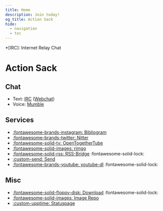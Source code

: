 ```yaml
---
title: Home
description: Join today!
og_title: Action Sack
hide:
  - navigation
  - toc
---
```


<!-- Abbreviations -->
*[IRC]: Internet Relay Chat

# Action Sack

## Chat

* Text: [IRC](ircs://chat.actionsack.com:6697/#thesack)
    ([Webchat](https://webchat.actionsack.com))
* Voice: [Mumble](mumble://chat.actionsack.com:64738?title=Root&version=1.2.0)

## Services

* [:fontawesome-brands-instagram: Bibliogram](https://bib.actionsack.com)
* [:fontawesome-brands-twitter: Nitter](https://n.actionsack.com)
* [:fontawesome-solid-tv: OpenTogetherTube](https://ott.actionsack.com)
* [:fontawesome-solid-images: rimgo](https://i.actionsack.com)
* [:fontawesome-solid-rss: RSS-Bridge](https://rss.actionsack.com) :fontawesome-solid-lock:
* [:custom-send: Send](https://send.actionsack.com)
* [:fontawesome-brands-youtube: youtube-dl](https://ytdl.actionsack.com) :fontawesome-solid-lock:

## Misc

* [:fontawesome-solid-floppy-disk: Download](https://dl.actionsack.com) :fontawesome-solid-lock:
* [:fontawesome-solid-images: Image Repo](https://p.actionsack.com)
* [:custom-upptime: Statuspage](https://status.actionsack.com)
